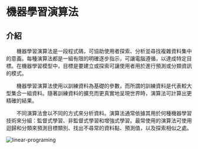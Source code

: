 # 機器學習演算法
## 介紹
&emsp;&emsp;機器學習演算法是一段程式碼，可協助使用者探索、分析並尋找複雜資料集中的意義。每種演算法都是一組有限的明確逐步指示，可讓電腦遵循，以達成特定目標。在機器學習模型中，目標是要建立或探索可讓使用者用於進行預測或分類資訊的模式。

&emsp;&emsp;機器學習演算法使用以訓練資料為基礎的參數，而所謂的訓練資料是代表較大型集合一組資料。隨著訓練資料的擴充而更真實地呈現世界時，演算法可計算出更精確的結果。

&emsp;&emsp;不同演算法會以不同的方式來分析資料。演算法通常依據其用於何種機器學習技術來分組：監督式學習、非監督式學習和增強式學習。最常使用的演算法可使用迴歸和分類來預測目標類別、找出不尋常的資料點、預測值，以及探索相似之處。


![linear-programing]()
